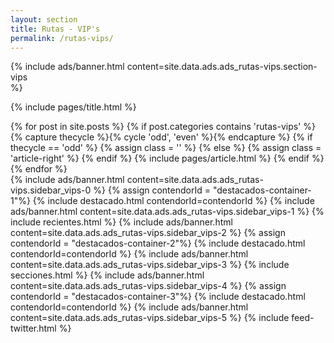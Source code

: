 ```yaml
---
layout: section
title: Rutas - VIP's
permalink: /rutas-vips/
---
```


{% 
  include ads/banner.html 
  content=site.data.ads.ads_rutas-vips.section-vips  
%}

{% include pages/title.html %}

<!-- blog post -->
<section class="section">
  <div class="container maxw">
    <div class="row">
      <div class="col-lg-9">
        {% for post in site.posts %}
        {% if post.categories contains 'rutas-vips' %}
        {% capture thecycle %}{% cycle 'odd', 'even' %}{% endcapture %}
        {% if thecycle == 'odd' %}
        {% assign class = '' %}
        {% else %}
        {% assign class = 'article-right' %}
        {% endif %}
          {% include pages/article.html %}
        {% endif %}
        {% endfor %}
      </div> 
      <div class="col-lg-3">
        {% 
          include ads/banner.html 
          content=site.data.ads.ads_rutas-vips.sidebar_vips-0  
        %}
        {% assign contendorId = "destacados-container-1"%}
        {% include destacado.html contendorId=contendorId %}
        {% 
          include ads/banner.html 
          content=site.data.ads.ads_rutas-vips.sidebar_vips-1  
        %}
        {% include recientes.html %}
        {% 
          include ads/banner.html 
          content=site.data.ads.ads_rutas-vips.sidebar_vips-2
        %}
        {% assign contendorId = "destacados-container-2"%}
        {% include destacado.html contendorId=contendorId %}
        {% 
          include ads/banner.html 
          content=site.data.ads.ads_rutas-vips.sidebar_vips-3
        %}
        {% include secciones.html %}
        {% 
          include ads/banner.html 
          content=site.data.ads.ads_rutas-vips.sidebar_vips-4
        %}
         {% assign contendorId = "destacados-container-3"%}
        {% include destacado.html contendorId=contendorId %}
        {% 
          include ads/banner.html 
          content=site.data.ads.ads_rutas-vips.sidebar_vips-5
        %}
        {% include feed-twitter.html %}
      </div> 
    </div>
  </div>
</section>
<!-- /blog post -->